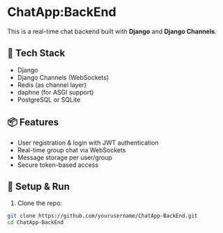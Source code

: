 # ChatApp:BackEnd

This is a real-time chat backend built with **Django** and **Django Channels**.

## 🔧 Tech Stack

- Django
- Django Channels (WebSockets)
- Redis (as channel layer)
- daphne (for ASGI support)
- PostgreSQL or SQLite

## 📦 Features

- User registration & login with JWT authentication
- Real-time group chat via WebSockets
- Message storage per user/group
- Secure token-based access

## 🚀 Setup & Run

1. Clone the repo:

```bash
git clone https://github.com/yourusername/ChatApp-BackEnd.git
cd ChatApp-BackEnd
